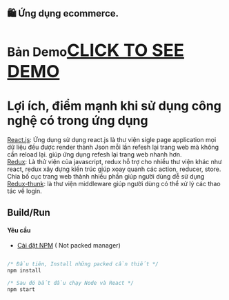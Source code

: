## 🛍️ Ứng dụng ecommerce.
# Bản Demo<a href="https://phongphamiuh.github.io/BookForStudent/" style="font-size: 40px">CLICK TO SEE DEMO</a>
# Lợi ích, điểm mạnh khi sử dụng công nghệ có trong ứng dụng
[React.js](https://reactjs.org/docs/getting-started.html): Ứng dụng sử dụng react.js là thư viện sigle page application mọi dữ liệu đều được render thành Json mỗi lần refesh lại trang web mà không cần reload lại. giúp ứng dụng refesh lại trang web nhanh hơn. <br/>
[Redux](https://redux.js.org/introduction/getting-started): Là thử viện của javascript, redux hỗ trợ cho nhiều thư viện khác như react, redux xây dựng kiến trúc giúp xoay quanh các action, reducer, store. Chia bố cục trang web thành nhiều phần giúp người dùng dễ sử dụng <br/>
[Redux-thunk](https://github.com/reduxjs/redux-thunk): là thư viện middleware giúp người dùng có thể xử lý các thao tác về login.

## Build/Run
#### Yêu cầu
- [Cài đặt NPM]( https://nodejs.org/en/download/) ( Not packed manager)

```javascript

/* Đầu tiên, Install những packed cần thiết */
npm install

/* Sau đó bắt đầu chạy Node và React */
npm start

```


